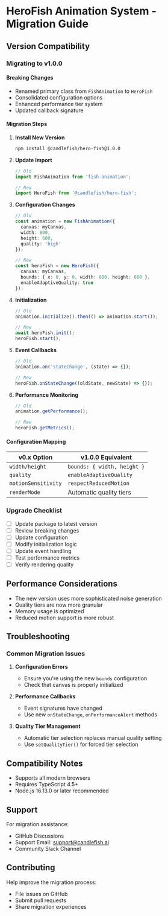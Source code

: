 # HeroFish Animation System - Migration Guide

## Version Compatibility

### Migrating to v1.0.0

#### Breaking Changes
- Renamed primary class from `FishAnimation` to `HeroFish`
- Consolidated configuration options
- Enhanced performance tier system
- Updated callback signature

#### Migration Steps

1. **Install New Version**
   ```bash
   npm install @candlefish/hero-fish@1.0.0
   ```

2. **Update Import**
   ```typescript
   // Old
   import FishAnimation from 'fish-animation';

   // New
   import HeroFish from '@candlefish/hero-fish';
   ```

3. **Configuration Changes**
   ```typescript
   // Old
   const animation = new FishAnimation({
     canvas: myCanvas,
     width: 800,
     height: 600,
     quality: 'high'
   });

   // New
   const heroFish = new HeroFish({
     canvas: myCanvas,
     bounds: { x: 0, y: 0, width: 800, height: 600 },
     enableAdaptiveQuality: true
   });
   ```

4. **Initialization**
   ```typescript
   // Old
   animation.initialize().then(() => animation.start());

   // New
   await heroFish.init();
   heroFish.start();
   ```

5. **Event Callbacks**
   ```typescript
   // Old
   animation.on('stateChange', (state) => {});

   // New
   heroFish.onStateChange((oldState, newState) => {});
   ```

6. **Performance Monitoring**
   ```typescript
   // Old
   animation.getPerformance();

   // New
   heroFish.getMetrics();
   ```

#### Configuration Mapping

| v0.x Option | v1.0.0 Equivalent |
|-------------|-------------------|
| `width/height` | `bounds: { width, height }` |
| `quality` | `enableAdaptiveQuality` |
| `motionSensitivity` | `respectReducedMotion` |
| `renderMode` | Automatic quality tiers |

### Upgrade Checklist

- [ ] Update package to latest version
- [ ] Review breaking changes
- [ ] Update configuration
- [ ] Modify initialization logic
- [ ] Update event handling
- [ ] Test performance metrics
- [ ] Verify rendering quality

## Performance Considerations

- The new version uses more sophisticated noise generation
- Quality tiers are now more granular
- Memory usage is optimized
- Reduced motion support is more robust

## Troubleshooting

### Common Migration Issues

1. **Configuration Errors**
   - Ensure you're using the new `bounds` configuration
   - Check that canvas is properly initialized

2. **Performance Callbacks**
   - Event signatures have changed
   - Use new `onStateChange`, `onPerformanceAlert` methods

3. **Quality Tier Management**
   - Automatic tier selection replaces manual quality setting
   - Use `setQualityTier()` for forced tier selection

## Compatibility Notes

- Supports all modern browsers
- Requires TypeScript 4.5+
- Node.js 16.13.0 or later recommended

## Support

For migration assistance:
- GitHub Discussions
- Support Email: support@candlefish.ai
- Community Slack Channel

## Contributing

Help improve the migration process:
- File issues on GitHub
- Submit pull requests
- Share migration experiences